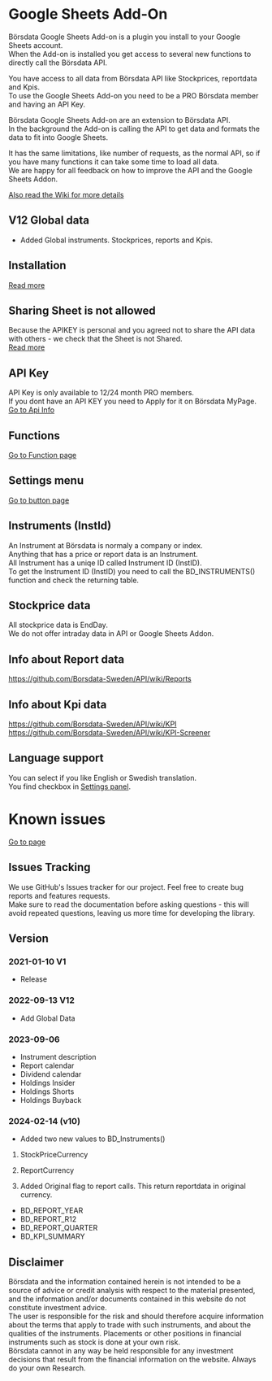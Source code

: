 # Google Sheets Add-On

Börsdata Google Sheets Add-on is a plugin you install to your Google Sheets account.  
When the Add-on is installed you get access to several new functions to directly call the Börsdata API.  

You have access to all data from Börsdata API like Stockprices, reportdata and Kpis.  
To use the Google Sheets Add-on you need to be a PRO Börsdata member and having an API Key.  

Börsdata Google Sheets Add-on  are an extension to Börsdata API.  
In the background the Add-on is calling the API to get data and formats the data to fit into Google Sheets.  

It has the same limitations, like number of requests, as the normal API, so if you have many functions it can take some time to load all data.  
We are happy for all feedback on how to improve the API and the Google Sheets Addon.  

[Also read the Wiki for more details](https://github.com/Borsdata-Sweden/API-Google-Sheets-Add-On/wiki)


## V12 Global data
- Added Global instruments. Stockprices, reports and Kpis.   

## Installation
[Read more](https://github.com/Borsdata-Sweden/API-Google-Sheets-Add-On/wiki/Get-Started)


## Sharing Sheet is not allowed
Because the APIKEY is personal and you agreed not to share the API data with others - we check that the Sheet is not Shared.  
[Read more](https://github.com/Borsdata-Sweden/API-Google-Sheets-Add-On/wiki/Sharing-Sheet-with-other-users)


## API Key
API Key is only available to 12/24 month PRO members.  
If you dont have an API KEY you need to Apply for it on Börsdata MyPage.  
[Go to Api Info](https://borsdata.se/en/info/api/api_page)


## Functions
[Go to Function page](https://github.com/Borsdata-Sweden/API-Google-Sheets-Add-On/wiki)

## Settings menu
[Go to button page](https://github.com/Borsdata-Sweden/API-Google-Sheets-Add-On/wiki/settings)

## Instruments (InstId)
An Instrument at Börsdata is normaly a company or index.   
Anything that has a price or report data is an Instrument.  
All Instrument has a uniqe ID called Instrument ID (InstID).  
To get the Instrument ID (InstID) you need to call the BD_INSTRUMENTS() function and check the returning table.

## Stockprice data
All stockprice data is EndDay.  
We do not offer intraday data in API or Google Sheets Addon.  

## Info about Report data
https://github.com/Borsdata-Sweden/API/wiki/Reports

## Info about Kpi data
https://github.com/Borsdata-Sweden/API/wiki/KPI  
https://github.com/Borsdata-Sweden/API/wiki/KPI-Screener  

## Language support
You can select if you like English or Swedish translation.  
You find checkbox in [Settings panel](https://github.com/Borsdata-Sweden/API-Google-Sheets-Add-On/wiki/Settings).

# Known issues
[Go to page](https://github.com/Borsdata-Sweden/API-Google-Sheets-Add-On/wiki/Known-Issues)

## Issues Tracking
We use GitHub's Issues tracker for our project. Feel free to create bug reports and features requests.   
Make sure to read the documentation before asking questions - this will avoid repeated questions, leaving us more time for developing the library.

## Version

### 2021-01-10 V1  
- Release

### 2022-09-13 V12  
- Add Global Data

### 2023-09-06
- Instrument description 
- Report calendar 
- Dividend calendar 
- Holdings Insider 
- Holdings Shorts 
- Holdings Buyback

### 2024-02-14 (v10)
- Added two new values to BD_Instruments()
1. StockPriceCurrency
2. ReportCurrency

3. Added Original flag to report calls.
  This return reportdata in original currency.   
- BD_REPORT_YEAR
- BD_REPORT_R12
- BD_REPORT_QUARTER
- BD_KPI_SUMMARY

## Disclaimer
Börsdata and the information contained herein is not intended to be a source of advice or credit analysis with respect to the material presented, and the information and/or documents contained in this website do not constitute investment advice.  
The user is responsible for the risk and should therefore acquire information about the terms that apply to trade with such instruments, and about the qualities of the instruments. Placements or other positions in financial instruments such as stock is done at your own risk.  
Börsdata cannot in any way be held responsible for any investment decisions that result from the financial information on the website.
Always do your own Research.  



